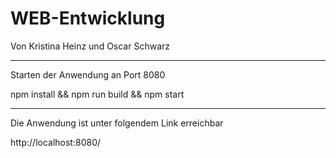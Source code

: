 # WEB-Entwicklung

Von Kristina Heinz und Oscar Schwarz 


------------------------------


Starten der Anwendung an Port 8080

npm install && npm run build && npm start 


------------------------------


Die Anwendung ist unter folgendem Link erreichbar 

http://localhost:8080/